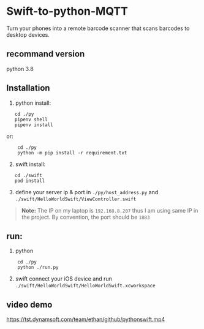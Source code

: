 # Swift-to-python-MQTT

Turn your phones into a remote barcode scanner that scans barcodes to desktop devices.

## recommand version
python 3.8

## Installation

1. python install:
```
   cd ./py
   pipenv shell
   pipenv install
```

or:
```
    cd ./py
    python -m pip install -r requirement.txt
```

2. swift install:
```
   cd ./swift
   pod install
```

3. define your server ip & port in `./py/host_address.py` and `./swift/HelloWorldSwift/ViewController.swift
`

> **Note:** The IP on my laptop is `192.168.8.207` thus I am using same IP in the project. By convention, the port should be `1883`

## run:
1. python
```
    cd ./py
    python ./run.py
```
2. swift
connect your iOS device and run `./swift/HelloWorldSwift/HelloWorldSwift.xcworkspace` 

## video demo

<https://tst.dynamsoft.com/team/ethan/github/pythonswift.mp4>
